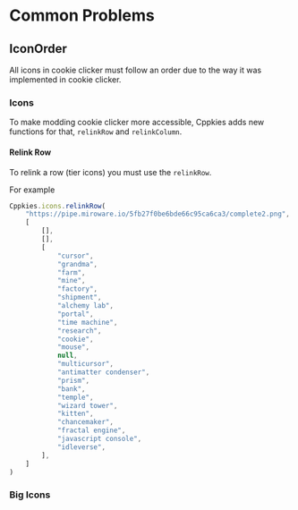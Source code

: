 # Common Problems

## IconOrder

All icons in cookie clicker must follow an order due to the way it was implemented in cookie clicker.

### Icons

To make modding cookie clicker more accessible, Cppkies adds new functions for that, `relinkRow` and `relinkColumn`.

#### Relink Row

To relink a row (tier icons) you must use the `relinkRow`.

For example

```js
Cppkies.icons.relinkRow(
	"https://pipe.miroware.io/5fb27f0be6bde66c95ca6ca3/complete2.png",
	[
		[],
		[],
		[
			"cursor",
			"grandma",
			"farm",
			"mine",
			"factory",
			"shipment",
			"alchemy lab",
			"portal",
			"time machine",
			"research",
			"cookie",
			"mouse",
			null,
			"multicursor",
			"antimatter condenser",
			"prism",
			"bank",
			"temple",
			"wizard tower",
			"kitten",
			"chancemaker",
			"fractal engine",
			"javascript console",
			"idleverse",
		],
	]
)
```

<!--TODO: Allow relinks to cross-reference icons -->

### Big Icons
